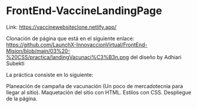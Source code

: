 # FrontEnd-VaccineLandingPage
Link: https://vaccinewebsiteclone.netlify.app/


Clonación de página que está en el siguiente enlace:
https://github.com/LaunchX-InnovaccionVirtual/FrontEnd-Mision/blob/main/03%20-%20CSS/practica/landingVacunaci%C3%B3n.png 
del diseño by Adhiari Subekti

La práctica consiste en lo siguiente:

Planeación de campaña de vacunación (Un poco de mercadotecnia para llegar al sitio).
Maquetación del sitio con HTML.
Estilos con CSS.
Despliegue de la página.
